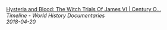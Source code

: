 <!--2024-07-21 00:19:09-->
<div class="yb">
  <a class="nodecor" href="/posts.html?istoriya/hysteria_and_blood_the_witch_trials_of_james_vi_century_of_murder_timeline">
    <img class="preview" data-videoid="gB2DeAzCBi4" src="https://i.ytimg.com/vi/gB2DeAzCBi4/hqdefault.jpg" align="middle" alt="">
  </a>
  <div class="inlbl text">
    <a class="nodecor" href="/posts.html?istoriya/hysteria_and_blood_the_witch_trials_of_james_vi_century_of_murder_timeline">Hysteria and Blood: The Witch Trials Of James VI | Century O...</a><br>
    <i class="smaller2">Timeline - World History Documentaries</i><br>
    <i class="smaller3">2018-04-20</i>
  </div>
</div>
